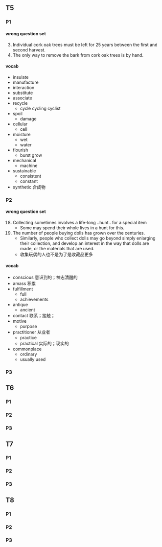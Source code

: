 ## T5
### P1
#### wrong question set
3. Individual cork oak trees must be left for 25 years between the first and second harvest.
5. The only way to remove the bark from cork oak trees is by hand.
#### vocab
- insulate 
- manufacture
- interaction
- substitute
- associate
- recycle 
    - cycle cycling cyclist
- spoil
    - damage
- cellular
    - cell
- moisture
    - wet
    - water
- flourish
    - burst grow
- mechanical
    - machine
- sustainable
    - consistent
    - constant
- synthetic 合成物
### P2
#### wrong question set
18. Collecting sometimes involves a life-long ..hunt.. for a special item
    - Some may spend their whole lives in a hunt for this.
22. The number of people buying dolls has grown over the centuries.
    - Similarly, people who collect dolls may go beyond simply enlarging their collection, and develop an 
    interest in the way that dolls are made, or the materials that are used.
    - 收集玩偶的人也不是为了是收藏品更多
#### vocab
- conscious 意识到的；神志清醒的
- amass 积累
- fulfillment
    - full
    - achievements
- antique
    - ancient
- contact   联系；接触；
- motive
    - purpose
- practitioner  从业者
    - practice
    - practical 实际的；现实的
- commonplace
    - ordinary
    - usually used
    
### P3

## T6
### P1
### P2
### P3

## T7
### P1
### P2
### P3

## T8
### P1
### P2
### P3